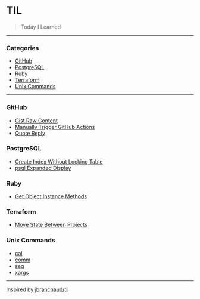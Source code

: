# TIL

> Today I Learned

---

### Categories

- [GitHub](#github)
- [PostgreSQL](#postgresql)
- [Ruby](#ruby)
- [Terraform](#terraform)
- [Unix Commands](#unix-commands)

---

### GitHub

- [Gist Raw Content](./github/gist-raw-content.md)
- [Manually Trigger GitHub Actions](./github/manually-trigger-github-actions.md)
- [Quote Reply](./github/quote-reply.md)

### PostgreSQL

- [Create Index Without Locking Table](./postgres/create-index-without-locking-table.md)
- [psql Expanded Display](./postgres/psql-expanded-display.md)

### Ruby

- [Get Object Instance Methods](./ruby/get-object-instance-methods.md)


### Terraform

- [Move State Between Projects](./terraform/move-state-between-projects.md)

### Unix Commands

- [cal](./unix-commands/cal.md)
- [comm](./unix-commands/comm.md)
- [seq](./unix-commands/seq.md)
- [xargs](./unix-commands/xargs.md)

---

Inspired by [jbranchaud/til](https://github.com/jbranchaud/til)